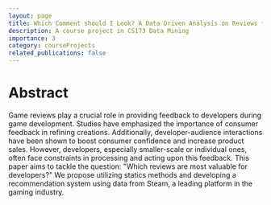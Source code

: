 ```yaml
---
layout: page
title: Which Comment should I Look? A Data Driven Analysis on Reviews from the Developers' Standpoint
description: A course project in CS173 Data Mining
importance: 3
category: courseProjects
related_publications: false
---
```

# Abstract

Game reviews play a crucial role in providing feedback to developers during game development. Studies have emphasized the importance of consumer feedback in refining creations. Additionally, developer-audience interactions have been shown to boost consumer confidence and increase product sales. However, developers, especially smaller-scale or individual ones, often face constraints in processing and acting upon this feedback. This paper aims to tackle the question: "Which reviews are most valuable for developers?" We propose utilizing statics methods and developing a recommendation system using data from Steam, a leading platform in the gaming industry.